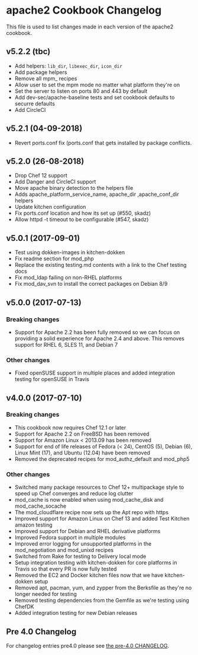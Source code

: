 # apache2 Cookbook Changelog

This file is used to list changes made in each version of the apache2 cookbook.

## v5.2.2 (tbc)

-   Add helpers: `lib_dir`, `libexec_dir`, `icon_dir`
-   Add package helpers
-   Remove all mpm_ recipes
-   Allow user to set the mpm mode no matter what platform they're on
-   Set the server to listen on ports 80 and 443 by default
-   Add dev-sec/apache-baseline tests and set cookbook defaults to securre defaults
-   Add CircleCI

## v5.2.1 (04-09-2018)

-   Revert ports.conf fix (ports.conf that gets installed by package conflicts.

## v5.2.0 (26-08-2018)

-   Drop Chef 12 support
-   Add Danger and CircleCI support
-   Move apache binary detection to the helpers file
-   Adds apache_platform_service_name, apache_dir ,apache_conf_dir helpers
-   Update kitchen configuration
-   Fix ports.conf location and how its set up (#550, skadz)
-   Allow httpd -t timeout to be configurable (#547, skadz)

## v5.0.1 (2017-09-01)

-   Test using dokken-images in kitchen-dokken
-   Fix readme section for mod_php
-   Replace the existing testing.md contents with a link to the Chef testing docs
-   Fix mod_ldap failing on non-RHEL platforms
-   Fix mod_dav_svn to install the correct packages on Debian 8/9

## v5.0.0 (2017-07-13)

### Breaking changes

-   Support for Apache 2.2 has been fully removed so we can focus on providing a solid experience for Apache 2.4 and above. This removes support for RHEL 6, SLES 11, and Debian 7

### Other changes

-   Fixed openSUSE support in multiple places and added integration testing for openSUSE in Travis

## v4.0.0 (2017-07-10)

### Breaking changes

-   This cookbook now requires Chef 12.1 or later
-   Support for Apache 2.2 on FreeBSD has been removed
-   Support for Amazon Linux < 2013.09 has been removed
-   Support for end of life releases of Fedora (< 24), CentOS (5), Debian (6), Linux Mint (17), and Ubuntu (12.04) have been removed
-   Removed the deprecated recipes for mod_authz_default and mod_php5

### Other changes

-   Switched many package resources to Chef 12+ multipackage style to speed up Chef converges and reduce log clutter
-   mod_cache is now enabled when using mod_cache_disk and mod_cache_socache
-   The mod_cloudflare recipe now sets up the Apt repo with https
-   Improved support for Amazon Linux on Chef 13 and added Test Kitchen amazon testing
-   Improved support for Debian and RHEL derivative platforms
-   Improved Fedora support in multiple modules
-   Improved error logging for unsupported platforms in the mod_negotiation and mod_unixd recipes
-   Switched from Rake for testing to Delivery local mode
-   Setup integration testing with kitchen-dokken for core platforms in Travis so that every PR is now fully tested
-   Removed the EC2 and Docker kitchen files now that we have kitchen-dokken setup
-   Removed apt, pacman, yum, and zypper from the Berksfile as they're no longer needed for testing
-   Removed testing dependencies from the Gemfile as we're testing using ChefDK
-   Added integration testing for new Debian releases

## Pre 4.0 Changelog

For changelog entries pre4.0 please see
[the pre-4.0 CHANGELOG](CHANGELOG-pre4.md).

